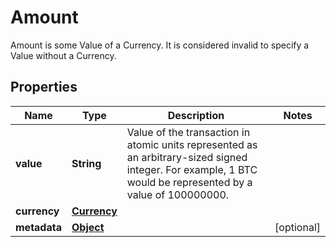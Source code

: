 

# Amount

Amount is some Value of a Currency. It is considered invalid to specify a Value without a Currency.
## Properties

Name | Type | Description | Notes
------------ | ------------- | ------------- | -------------
**value** | **String** | Value of the transaction in atomic units represented as an arbitrary-sized signed integer. For example, 1 BTC would be represented by a value of 100000000. | 
**currency** | [**Currency**](Currency.md) |  | 
**metadata** | [**Object**](.md) |  |  [optional]



